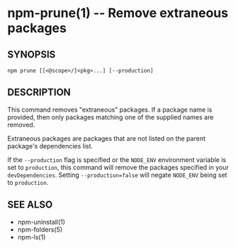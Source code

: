 npm-prune(1) -- Remove extraneous packages
==========================================

## SYNOPSIS

    npm prune [[<@scope>/]<pkg>...] [--production]

## DESCRIPTION

This command removes "extraneous" packages.  If a package name is
provided, then only packages matching one of the supplied names are
removed.

Extraneous packages are packages that are not listed on the parent
package's dependencies list.

If the `--production` flag is specified or the `NODE_ENV` environment
variable is set to `production`, this command will remove the packages
specified in your `devDependencies`. Setting `--production=false` will
negate `NODE_ENV` being set to `production`.

## SEE ALSO

* npm-uninstall(1)
* npm-folders(5)
* npm-ls(1)
